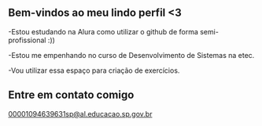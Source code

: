 ## Bem-vindos ao meu lindo perfil <3

-Estou estudando na Alura como utilizar o github de forma semi-profissional :))

-Estou me empenhando no curso de Desenvolvimento de Sistemas na etec.

-Vou utilizar essa espaço para criação de exercícios.

## Entre em contato comigo

00001094639631sp@al.educacao.sp.gov.br
<!--
**HugoPena33/HugoPena33** is a ✨ _special_ ✨ repository because its `README.md` (this file) appears on your GitHub profile.

Here are some ideas to get you started:

- 🔭 I’m currently working on ...
- 🌱 I’m currently learning ...
- 👯 I’m looking to collaborate on ...
- 🤔 I’m looking for help with ...
- 💬 Ask me about ...
- 📫 How to reach me: ...
- 😄 Pronouns: ...
- ⚡ Fun fact: ...
-->
